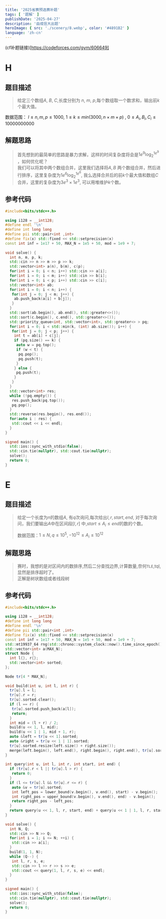```yaml
---
title: '2025省赛预选赛补题'
tags: [ '题解' ]
publishDate: '2025-04-27'
description: '由成信大出题'
heroImage: { src: './scenery/8.webp', color: '#4891B2' }
language: 'zh-cn'
---
```


(cf补题链接)[https://codeforces.com/gym/606649] 

# H

## 题目描述

> 给定三个数组$A$, $B$, $C$,长度分别为 $n$, $m$, $p$,每个数组取一个数求和，输出前$k$个最大值。
>
>
数据范围： $l \le n,m,p \le 1000$, $1 \le k \le min(3000, n \times m \times p)$ , $0 \le A_{i}, B_{i}, C_{i} \le  10000000000$

## 解题思路

> 首先想到的最简单的思路是暴力求解，这样的时间复杂度将会是$1e^{9} \log_{2} ^{1e^{9}}$ ，如何优化呢？  
> 我们可以将其中两个数组合并，这里我们选择将$A, B$ 两个数组合并，然后进行排序，这里复杂度为$1e^{6}\log_{2}^{1e^{6}}$,
> 我么选择合并后的前$k$个最大值和数组$C$合并，这里的复杂度为$3e^{3} \times 1e^{3}$, 可以用堆维护$k$个数。

## 参考代码

```cpp  
#include<bits/stdc++.h>  
  
using i128 = __int128;  
#define endl '\n'  
#define int long long  
#define pii std::pair<int ,int>  
#define fix(x) std::fixed << std::setprecision(x)  
const int inf = 1e17 + 50, MAX_N = 1e5 + 50, mod = 1e9 + 7;  
  
void solve() {  
  int n, m, p, k;  
  std::cin >> n >> m >> p >> k;  
  std::vector<int> a(n), b(m), c(p);  
  for(int i = 0; i < n; i++) std::cin >> a[i];  
  for(int i = 0; i < m; i++) std::cin >> b[i];  
  for(int i = 0; i < p; i++) std::cin >> c[i];  
  std::vector<int> ab;  
  for(int i = 0; i < n; i++) {  
   for(int j = 0; j < m; j++) {  
    ab.push_back(a[i] + b[j]);  
   }  
  }  
  std::sort(ab.begin(), ab.end(), std::greater<>());  
  std::sort(c.begin(), c.end(), std::greater<>());  
  std::priority_queue<int, std::vector<int>, std::greater<> > pq;  
  for(int i = 0; i < std::min(k, (int) ab.size()); i++) {  
   for(int j = 0; j < p; j++) {  
    int t = ab[i] + c[j];  
    if (pq.size() == k) {  
     auto w = pq.top();  
     if (w < t) {  
      pq.pop();  
      pq.push(t);  
     }  
    } else {  
     pq.push(t);  
    }  
   }  
  }  
  std::vector<int> res;  
  while (!pq.empty()) {  
   res.push_back(pq.top());  
   pq.pop();  
  }  
  std::reverse(res.begin(), res.end());  
  for(auto i : res) {  
   std::cout << i << endl;  
  }  
}  
  
signed main() {  
  std::ios::sync_with_stdio(false);  
  std::cin.tie(nullptr), std::cout.tie(nullptr);  
  solve();  
  return 0;  
}  
```

# E

## 题目描述

> 给定一个长度为$n$的数组$A$, 有$q$次询问,每次给出$l, r, start, end$, 对于每次询问，我们要输出$A$中在区间段$[l,r]$
> 中,$start \le A_{i} \le end$的数的个数。
>
> 数据范围：$1 \le N, q \le 10^{5}, -10^{12} \le A_{i} \le 10^{12}$

## 解题思路

> 赛时，我想的是对区间内的数排序,然后二分查找边界,计算数量,奈何`TLE`,tql,显然是排序超时了。  
> 正解是树状数组或者线段树

## 参考代码

```cpp  
#include<bits/stdc++.h>  
  
using i128 = __int128;  
#define int long long  
#define endl '\n'  
#define pii std::pair<int ,int>  
#define fix(x) std::fixed << std::setprecision(x)  
const int inf = 1e17 + 50, MAX_N = 1e5 + 50, mod = 1e9 + 7;  
std::mt19937_64 rng(std::chrono::system_clock::now().time_since_epoch().count());  
std::vector<int> a(MAX_N);  
struct Node {  
  int l{}, r{};  
  std::vector<int> sorted;  
};  
  
Node tr[4 * MAX_N];  
  
void build(int u, int l, int r) {  
  tr[u].l = l;  
  tr[u].r = r;  
  tr[u].sorted.clear();  
  if (l == r) {  
   tr[u].sorted.push_back(a[l]);  
   return;  
  }  
  int mid = (l + r) / 2;  
  build(u << 1, l, mid);  
  build(u << 1 | 1, mid + 1, r);  
  auto &left = tr[u << 1].sorted;  
  auto &right = tr[u << 1 | 1].sorted;  
  tr[u].sorted.resize(left.size() + right.size());  
  merge(left.begin(), left.end(), right.begin(), right.end(), tr[u].sorted.begin());  
}  
  
int query(int u, int l, int r, int start, int end) {  
  if (tr[u].r < l || tr[u].l > r) {  
   return 0;  
  }  
  if (l <= tr[u].l && tr[u].r <= r) {  
   auto &v = tr[u].sorted;  
   int left_pos = lower_bound(v.begin(), v.end(), start) - v.begin();  
   int right_pos = upper_bound(v.begin(), v.end(), end) - v.begin();  
   return right_pos - left_pos;  
  }  
  return query(u << 1, l, r, start, end) + query(u << 1 | 1, l, r, start, end);  
}  
  
void solve() {  
  int N, Q;  
  std::cin >> N >> Q;  
  for(int i = 1; i <= N; ++i) {  
   std::cin >> a[i];  
  }  
  build(1, 1, N);  
  while (Q--) {  
   int l, r, s, e;  
   std::cin >> l >> r >> s >> e;  
   std::cout << query(1, l, r, s, e) << endl;  
  }  
}  
  
signed main() {  
  std::ios::sync_with_stdio(false);  
  std::cin.tie(nullptr), std::cout.tie(nullptr);  
  solve();  
  return 0;  
}  
```
